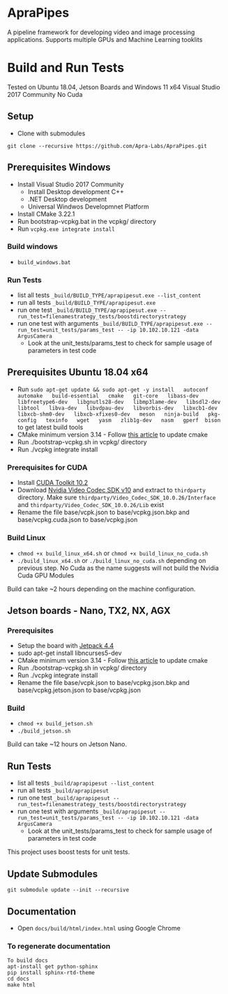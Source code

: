
# ApraPipes
A pipeline framework for developing video and image processing applications. Supports multiple GPUs and Machine Learning tooklits

# Build and Run Tests
Tested on Ubuntu 18.04, Jetson Boards and Windows 11 x64 Visual Studio 2017 Community No Cuda

## Setup
* Clone with submodules
```
git clone --recursive https://github.com/Apra-Labs/ApraPipes.git
```

## Prerequisites Windows
* Install Visual Studio 2017 Community 
  * Install Desktop development C++
  * .NET Desktop development
  * Universal Windwos Developmnet Platform
* Install CMake 3.22.1
* Run bootstrap-vcpkg.bat in the vcpkg/ directory
* Run `vcpkg.exe integrate install`

### Build windows

* `build_windows.bat`

### Run Tests
* list all tests `_build/BUILD_TYPE/aprapipesut.exe --list_content`
* run all tests  `_build/BUILD_TYPE/aprapipesut.exe`
* run one test `_build/BUILD_TYPE/aprapipesut.exe --run_test=filenamestrategy_tests/boostdirectorystrategy`
* run one test with arguments `_build/BUILD_TYPE/aprapipesut.exe --run_test=unit_tests/params_test -- -ip 10.102.10.121 -data ArgusCamera`
  * Look at the unit_tests/params_test to check for sample usage of parameters in test code


## Prerequisites Ubuntu 18.04 x64
* Run ```sudo apt-get update && sudo apt-get -y install   autoconf   automake   build-essential   cmake   git-core   libass-dev   libfreetype6-dev   libgnutls28-dev   libmp3lame-dev   libsdl2-dev   libtool   libva-dev   libvdpau-dev   libvorbis-dev   libxcb1-dev   libxcb-shm0-dev   libxcb-xfixes0-dev   meson   ninja-build   pkg-config   texinfo   wget   yasm   zlib1g-dev   nasm   gperf  bison```  to get latest build tools
* CMake minimum version 3.14 - Follow [this article](https://anglehit.com/how-to-install-the-latest-version-of-cmake-via-command-line/) to update cmake
* Run ./bootstrap-vcpkg.sh in vcpkg/ directory
* Run ./vcpkg integrate install

### Prerequisites for CUDA 
* Install [CUDA Toolkit 10.2](https://developer.nvidia.com/cuda-10.2-download-archive?target_os=Linux&target_arch=x86_64&target_distro=Ubuntu&target_version=1804)
* Download [Nvidia Video Codec SDK v10](https://developer.nvidia.com/designworks/video_codec_sdk/downloads/v10) and extract to `thirdparty` directory. Make sure `thirdparty/Video_Codec_SDK_10.0.26/Interface` and `thirdparty/Video_Codec_SDK_10.0.26/Lib` exist
* Rename the file base/vcpk.json to base/vcpkg.json.bkp and base/vcpkg.cuda.json to base/vcpkg.json

### Build Linux

* `chmod +x build_linux_x64.sh` or `chmod +x build_linux_no_cuda.sh`
* `./build_linux_x64.sh` or `./build_linux_no_cuda.sh` depending on previous step. No Cuda as the name suggests will not build the Nvidia Cuda GPU Modules

Build can take ~2 hours depending on the machine configuration.

## Jetson boards - Nano, TX2, NX, AGX

### Prerequisites
* Setup the board with [Jetpack 4.4](https://docs.nvidia.com/sdk-manager/install-with-sdkm-jetson/index.html)
* sudo apt-get install libncurses5-dev
* CMake minimum version 3.14 - Follow [this article](https://anglehit.com/how-to-install-the-latest-version-of-cmake-via-command-line/) to update cmake
* Run ./bootstrap-vcpkg.sh in vcpkg/ directory
* Run ./vcpkg integrate install
* Rename the file base/vcpk.json to base/vcpkg.json.bkp and base/vcpkg.jetson.json to base/vcpkg.json


### Build
* `chmod +x build_jetson.sh`
* `./build_jetson.sh`

Build can take ~12 hours on Jetson Nano. 

## Run Tests
* list all tests `_build/aprapipesut --list_content`
* run all tests  `_build/aprapipesut`
* run one test `_build/aprapipesut --run_test=filenamestrategy_tests/boostdirectorystrategy`
* run one test with arguments `_build/aprapipesut --run_test=unit_tests/params_test -- -ip 10.102.10.121 -data ArgusCamera`
  * Look at the unit_tests/params_test to check for sample usage of parameters in test code

This project uses boost tests for unit tests.

## Update Submodules
```
git submodule update --init --recursive
```

## Documentation
* Open `docs/build/html/index.html` using Google Chrome

### To regenerate documentation
```
To build docs
apt-install get python-sphinx 
pip install sphinx-rtd-theme
cd docs
make html
```
